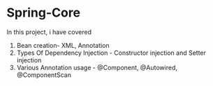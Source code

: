 # Spring-Core

In this project, i have covered
1) Bean creation- XML, Annotation
2) Types Of Dependency Injection - Constructor injection and Setter injection
3) Various Annotation usage - @Component, @Autowired, @ComponentScan
